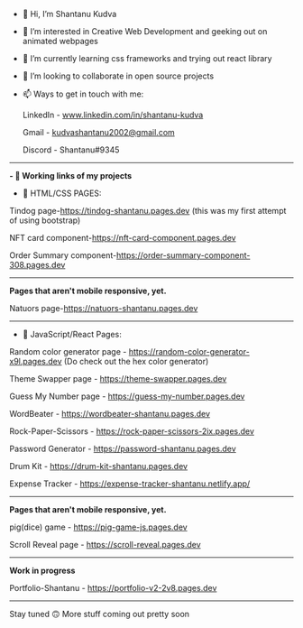 - 👋 Hi, I’m Shantanu Kudva

- 👀 I’m interested in Creative Web Development and geeking out on animated webpages 

- 🌱 I’m currently learning css frameworks and trying out react library

- 💞️ I’m looking to collaborate in open source projects 

- 📫 Ways to get in touch with me:

   LinkedIn - www.linkedin.com/in/shantanu-kudva

   Gmail - kudvashantanu2002@gmail.com

   Discord - Shantanu#9345

-------------------------------------------------------------------------------------------------------

**-  🔗 Working links of my projects**


- 🔗 HTML/CSS PAGES:

Tindog page-https://tindog-shantanu.pages.dev (this  was my first attempt of using bootstrap)
 
NFT card component-https://nft-card-component.pages.dev

Order Summary component-https://order-summary-component-308.pages.dev 

--------
**Pages that aren't mobile responsive, yet.**

Natuors page-https://natuors-shantanu.pages.dev

-----------------------------------------------------------------------------------------------------------

- 🔗 JavaScript/React Pages:

Random color generator page - https://random-color-generator-x9l.pages.dev (Do check out the hex color generator)

Theme Swapper page - https://theme-swapper.pages.dev 

Guess My Number page - https://guess-my-number.pages.dev

WordBeater - https://wordbeater-shantanu.pages.dev 

Rock-Paper-Scissors - https://rock-paper-scissors-2ix.pages.dev

Password Generator - https://password-shantanu.pages.dev

Drum Kit - https://drum-kit-shantanu.pages.dev

Expense Tracker - https://expense-tracker-shantanu.netlify.app/

----------

**Pages that aren't mobile responsive, yet.**
 
 pig(dice) game - https://pig-game-js.pages.dev

Scroll Reveal page - https://scroll-reveal.pages.dev

--------------------------------------------------------------------------------------------------------

**Work in progress**

Portfolio-Shantanu - https://portfolio-v2-2v8.pages.dev


--------------------------------------------------------------------------------------------------------

Stay tuned 🙃
More stuff coming out pretty soon

<!---
ShantanuKudva/ShantanuKudva is a ✨ special ✨ repository because its `README.md` (this file) appears on your GitHub profile.
You can click the Preview link to take a look at your changes.
--->


